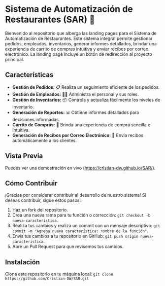 # Sistema de Automatización de Restaurantes (SAR) 🍔 

Bienvenido al repositorio que alberga las landing pages para el Sistema de Automatización de Restaurantes. Este sistema integral permite gestionar pedidos, empleados, inventarios, generar informes detallados, brindar una experiencia de carrito de compras intuitiva y enviar recibos por correo electrónico. La landing page incluye un botón de redirección al proyecto principal.

## Características

- **Gestión de Pedidos:** 📋 Realiza un seguimiento eficiente de los pedidos.
- **Gestión de Empleados:** 👩‍🍳 Administra el personal y sus roles.
- **Gestión de Inventarios:** 📦 Controla y actualiza fácilmente los niveles de inventario.
- **Generación de Reportes:** 📊 Obtiene informes detallados para decisiones informadas.
- **Carrito de Compras:** 🛒 Brinda una experiencia de compra sencilla e intuitiva.
- **Generación de Recibos por Correo Electrónico:** 📧 Envía recibos automáticamente a los clientes.

## Vista Previa



Puedes ver una demostración en vivo (https://cristian-dw.github.io/SAR/).

## Cómo Contribuir

¡Gracias por considerar contribuir al desarrollo de nuestro sistema! Si deseas contribuir, sigue estos pasos:

1. Haz un fork del repositorio.
2. Crea una nueva rama para tu función o corrección: `git checkout -b nueva-caracteristica`.
3. Realiza tus cambios y realiza un commit con un mensaje descriptivo: `git commit -m "Agrega nueva característica: nombre de la función"`.
4. Envía tus cambios a tu repositorio en GitHub: `git push origin nueva-caracteristica`.
5. Abre un Pull Request para que revisemos tus cambios.

## Instalación

Clona este repositorio en tu máquina local:
`
git clone https://github.com/Cristian-DW/SAR.git
`
